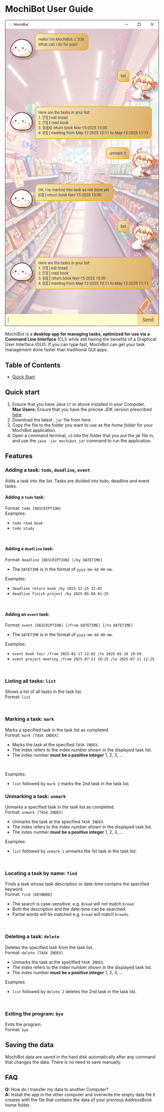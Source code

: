 # MochiBot User Guide

![Screenshot of Mochibot application.](Ui.png)

MochiBot is a **desktop app for managing tasks, optimized for use via a Command Line Interface** (CLI) while still having the benefits of a Graphical User Interface (GUI). If you can type fast, MochiBot can get your task management done faster than traditional GUI apps.

## Table of Contents
- [Quick Start](#quick-start)

## Quick start
1. Ensure that you have Java `17` or above installed in your Computer. <br>
**Mac Users:** Ensure that you have the precise JDK version prescribed [here](https://se-education.org/guides/tutorials/javaInstallationMac.html).
2. Download the latest `.jar` file from here.
3. Copy the file to the folder you want to use as the *home folder* for your MochiBot application.
4. Open a command terminal, `cd` into the folder that you put the jar file in, and use the `java -jar mochibot.jar` command to run the application.

## Features
### Adding a task: `todo`, `deadline`, `event`
Adds a task into the list. Tasks are divided into todo, deadline and event tasks.

#### Adding a `todo` task:
Format: `todo [DESCRIPTION]` <br>
Examples:
- `todo read book`
- `todo study`

<br>
    

#### Adding a `deadline` task:
Format: `deadline [DESCRIPTION] [/by DATETIME]` <br>
- The `DATETIME` is in the format of `yyyy-mm-dd HH:mm`. <br>

Examples:
- `deadline return book /by 2025-12-25 22:02`
- `deadline finish project /by 2025-05-04 01:25`

<br>

#### Adding an `event` task:
Format: `event [DESCRIPTION] [/from DATETIME] [/to DATETIME]` <br>
- The `DATETIME` is in the format of `yyyy-mm-dd HH:mm`. <br>

Examples:
- `event book fair /from 2025-01-17 22:02 /to 2025-01-18 19:59`
- `event project meeting /from 2025-07-11 10:25 /to 2025-07-11 12:25`

<br>

### Listing all tasks: `list`
Shows a list of all tasks in the task list. <br>
Format: `list`

<br>

### Marking a task: `mark`
Marks a specified task in the task list as completed. <br>
Format: `mark [TASK INDEX]`
- Marks the task at the specified `TASK INDEX`.
- The index refers to the index number shown in the displayed task list.
- The index number **must be a positive integer** 1, 2, 3, ...

<br>

Examples:
- `list` followed by `mark 2` marks the 2nd task in the task list.

### Unmarking a task: `unmark`
Unmarks a specified task in the task list as completed. <br>
Format: `unmark [TASK INDEX]`
- Unmarks the task at the specified `TASK INDEX`.
- The index refers to the index number shown in the displayed task list.
- The index number **must be a positive integer** 1, 2, 3, ...

Examples:
- `list` followed by `unmark 1` unmarks the 1st task in the task list.

<br>

### Locating a task by name: `find`
Finds a task whose task description or date-time contains the specified keyword. <br>
Format: `find [KEYWORD]`
- The search is case-sensitive. e.g. `Bread` will not match `bread`.
- Both the description and the date-time can be searched.
- Partial words will be matched e.g. `bread` will match `breads`.

<br>

### Deleting a task: `delete`
Deletes the specified task from the task list. <br>
Format: `delete [TASK INDEX]`
- Unmarks the task at the specified `TASK INDEX`.
- The index refers to the index number shown in the displayed task list.
- The index number **must be a positive integer** 1, 2, 3, ...

Examples:
- `list` followed by `delete 2` deletes the 2nd task in the task list.

<br>

### Exiting the program: `bye`
Exits the program. <br>
Format: `bye`

## Saving the data
MochiBot data are saved in the hard disk automatically after any command that changes the data. There is no need to save manually.

## FAQ
**Q:** How do I transfer my data to another Computer? <br>
**A:** Install the app in the other computer and overwrite the empty data file it creates with the file that contains the data of your previous AddressBook home folder.
